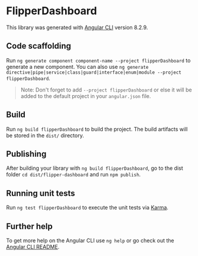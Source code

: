 # FlipperDashboard

This library was generated with [Angular CLI](https://github.com/angular/angular-cli) version 8.2.9.

## Code scaffolding

Run `ng generate component component-name --project flipperDashboard` to generate a new component. You can also use `ng generate directive|pipe|service|class|guard|interface|enum|module --project flipperDashboard`.
> Note: Don't forget to add `--project flipperDashboard` or else it will be added to the default project in your `angular.json` file. 

## Build

Run `ng build flipperDashboard` to build the project. The build artifacts will be stored in the `dist/` directory.

## Publishing

After building your library with `ng build flipperDashboard`, go to the dist folder `cd dist/flipper-dashboard` and run `npm publish`.

## Running unit tests

Run `ng test flipperDashboard` to execute the unit tests via [Karma](https://karma-runner.github.io).

## Further help

To get more help on the Angular CLI use `ng help` or go check out the [Angular CLI README](https://github.com/angular/angular-cli/blob/master/README.md).
